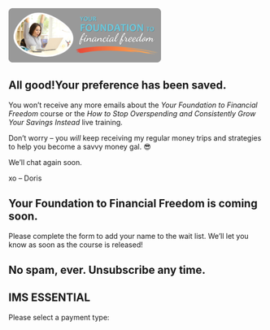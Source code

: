 ![](attachments/YFTFF-Course-Logo-1-300x107.png)

## All good!Your preference has been saved.

You won’t receive any more emails about the *Your Foundation to Financial Freedom* course or the *How to Stop Overspending and Consistently Grow Your Savings Instead* live training.

Don’t worry – you *will* keep receiving my regular money trips and strategies to help you become a savvy money gal. 😎

We’ll chat again soon.

xo – Doris

## Your Foundation to Financial Freedom is coming soon.

Please complete the form to add your name to the wait list. We’ll let you know as soon as the course is released!

## No spam, ever. Unsubscribe any time.

## IMS ESSENTIAL

Please select a payment type: